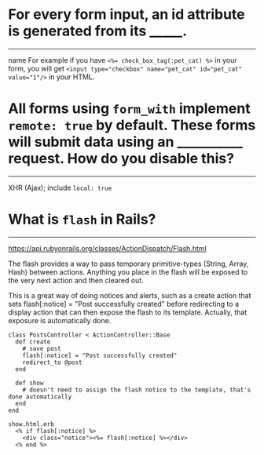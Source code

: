 # For every form input, an id attribute is generated from its _____.
---
name
For example if you have `<%= check_box_tag(:pet_cat) %>` in your form, you will get `<input type="checkbox" name="pet_cat" id="pet_cat" value="1"/>` in your HTML.

# All forms using `form_with` implement `remote: true` by default. These forms will submit data using an __________ request. How do you disable this?
---
XHR (Ajax); include `local: true`

# What is `flash` in Rails?
---
https://api.rubyonrails.org/classes/ActionDispatch/Flash.html

The flash provides a way to pass temporary primitive-types (String, Array, Hash) between actions. Anything you place in the flash will be exposed to the very next action and then cleared out.

This is a great way of doing notices and alerts, such as a create action that sets flash[:notice] = "Post successfully created" before redirecting to a display action that can then expose the flash to its template. Actually, that exposure is automatically done.

```
class PostsController < ActionController::Base
  def create
    # save post
    flash[:notice] = "Post successfully created"
    redirect_to @post
  end

  def show
    # doesn't need to assign the flash notice to the template, that's done automatically
  end
end

show.html.erb
  <% if flash[:notice] %>
    <div class="notice"><%= flash[:notice] %></div>
  <% end %>
```
